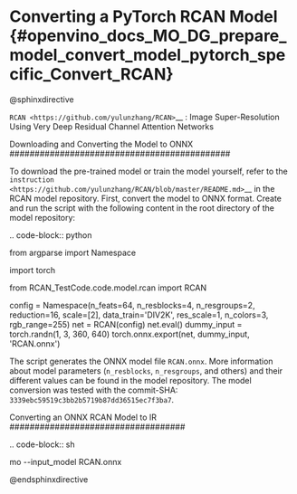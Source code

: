 # Converting a PyTorch RCAN Model {#openvino_docs_MO_DG_prepare_model_convert_model_pytorch_specific_Convert_RCAN}

@sphinxdirective

`RCAN <https://github.com/yulunzhang/RCAN>`__ : Image Super-Resolution Using Very Deep Residual Channel Attention Networks

Downloading and Converting the Model to ONNX
############################################

To download the pre-trained model or train the model yourself, refer to the `instruction <https://github.com/yulunzhang/RCAN/blob/master/README.md>`__ in the RCAN model repository. First, convert the model to ONNX format. Create and run the script with the following content in the root
directory of the model repository:

.. code-block:: python

   from argparse import Namespace

   import torch

   from RCAN_TestCode.code.model.rcan import RCAN

   config = Namespace(n_feats=64, n_resblocks=4, n_resgroups=2, reduction=16, scale=[2], data_train='DIV2K', res_scale=1,
                      n_colors=3, rgb_range=255)
   net = RCAN(config)
   net.eval()
   dummy_input = torch.randn(1, 3, 360, 640)
   torch.onnx.export(net, dummy_input, 'RCAN.onnx')


The script generates the ONNX model file ``RCAN.onnx``. More information about model parameters (``n_resblocks``, ``n_resgroups``, and others) and their different values can be found in the model repository. The model conversion was tested with the commit-SHA: ``3339ebc59519c3bb2b5719b87dd36515ec7f3ba7``.

Converting an ONNX RCAN Model to IR
###################################

.. code-block:: sh

   mo --input_model RCAN.onnx


@endsphinxdirective
